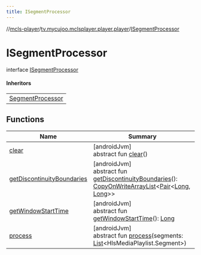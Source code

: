 ```yaml
---
title: ISegmentProcessor
---
```

//[mcls-player](../../../index.html)/[tv.mycujoo.mclsplayer.player.player](../index.html)/[ISegmentProcessor](index.html)



# ISegmentProcessor

interface [ISegmentProcessor](index.html)

#### Inheritors


| |
|---|
| [SegmentProcessor](../-segment-processor/index.html) |


## Functions


| Name | Summary |
|---|---|
| [clear](clear.html) | [androidJvm]<br>abstract fun [clear](clear.html)() |
| [getDiscontinuityBoundaries](get-discontinuity-boundaries.html) | [androidJvm]<br>abstract fun [getDiscontinuityBoundaries](get-discontinuity-boundaries.html)(): [CopyOnWriteArrayList](https://developer.android.com/reference/kotlin/java/util/concurrent/CopyOnWriteArrayList.html)&lt;[Pair](https://kotlinlang.org/api/latest/jvm/stdlib/kotlin/-pair/index.html)&lt;[Long](https://kotlinlang.org/api/latest/jvm/stdlib/kotlin/-long/index.html), [Long](https://kotlinlang.org/api/latest/jvm/stdlib/kotlin/-long/index.html)&gt;&gt; |
| [getWindowStartTime](get-window-start-time.html) | [androidJvm]<br>abstract fun [getWindowStartTime](get-window-start-time.html)(): [Long](https://kotlinlang.org/api/latest/jvm/stdlib/kotlin/-long/index.html) |
| [process](process.html) | [androidJvm]<br>abstract fun [process](process.html)(segments: [List](https://kotlinlang.org/api/latest/jvm/stdlib/kotlin.collections/-list/index.html)&lt;HlsMediaPlaylist.Segment&gt;) |

